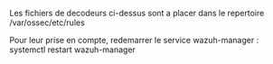 Les fichiers de decodeurs ci-dessus sont a placer dans le repertoire /var/ossec/etc/rules

Pour leur prise en compte, redemarrer le service wazuh-manager : systemctl restart wazuh-manager
